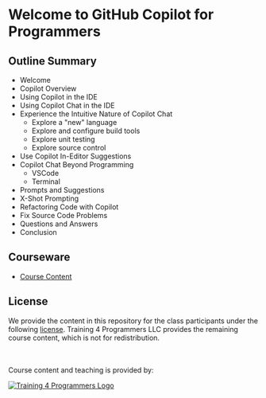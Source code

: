 # Welcome to GitHub Copilot for Programmers

##  Outline Summary

- Welcome
- Copilot Overview
- Using Copilot in the IDE
- Using Copilot Chat in the IDE
- Experience the Intuitive Nature of Copilot Chat
    - Explore a "new" language
    - Explore and configure build tools
    - Explore unit testing
    - Explore source control
- Use Copilot In-Editor Suggestions
- Copilot Chat Beyond Programming
    - VSCode
    - Terminal
- Prompts and Suggestions
- X-Shot Prompting
- Refactoring Code with Copilot
- Fix Source Code Problems
- Questions and Answers
- Conclusion

## Courseware

- [Course Content](courseware/README.md)

## License

We provide the content in this repository for the class participants under the following [license](./LICENSE). Training 4 Programmers LLC provides the remaining course content, which is not for redistribution.

<br><br>
Course content and teaching is provided by:<br>

[![Training 4 Programmers Logo](https://imagedelivery.net/VKawrzTPdVOU6XYN26Rvmg/f68108cf-87fb-405c-3c7b-f941409cb200/h=50,sharpen=1 "Training 4 Programmers Logo")](https://www.cloudcontraptions.com)